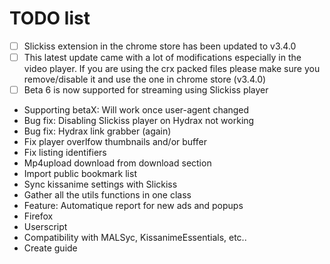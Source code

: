# TODO list
 - [ ] Slickiss extension in the chrome store has been updated to v3.4.0
 - [ ] This latest update came with a lot of modifications especially in the video player. If you are using the crx packed files please make sure you remove/disable it and use the one in chrome store (v3.4.0)
 - [ ] Beta 6 is now supported for streaming using Slickiss player
 - Supporting betaX: Will work once user-agent changed
 - Bug fix: Disabling Slickiss player on Hydrax not working
 - Bug fix: Hydrax link grabber (again)
 - Fix player overlfow thumbnails and/or buffer
 - Fix listing identifiers
 - Mp4upload download from download section
 - Import public bookmark list
 - Sync kissanime settings with Slickiss
 - Gather all the utils functions in one class
 - Feature: Automatique report for new ads and popups
 - Firefox
 - Userscript
 - Compatibility with MALSyc, KissanimeEssentials, etc..
 - Create guide